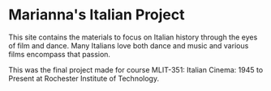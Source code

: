 # Marianna's Italian Project
This site contains the materials to focus on Italian history through the eyes of film and dance. Many Italians love both dance and music and various films encompass that passion.

This was the final project made for course MLIT-351: Italian Cinema: 1945 to Present at Rochester Institute of Technology.